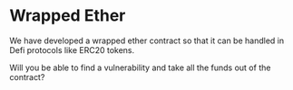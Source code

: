 # Wrapped Ether

We have developed a wrapped ether contract so that it can be handled in Defi protocols like ERC20 tokens.

Will you be able to find a vulnerability and take all the funds out of the contract?
